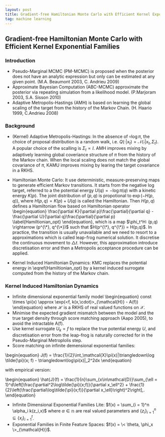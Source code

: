 ```yaml
---
layout: post
title: Gradient-free Hamiltonian Monte Carlo with Efficient Kernel Exponential Families
tag: machine learning
---
```


## Gradient-free Hamiltonian Monte Carlo with Efficient Kernel Exponential Families

### Introduction
* Pseudo-Marginal MCMC (PM-MCMC) is proposed when the posterior does not have an analytic expression but only can be estimated at any given point. (M.A. Beaumont 2003, C. Andrieu 2009)
* Approximate Bayesian Computation (ABC-MCMC) approximate the posterior via repeating simulation from a likelihood model. (P.Marjoram 2003, S.A. Sisson 2010)
* Adaptive Metropolis-Hastings (AMH) is based on learning the global scaling of the target from the history of the Markov Chain. (H. Haario 1999, C.Andrieu 2008)

### Background
* (Kernel) Adaptive Metropolis-Hastings:
  In the absence of $\triangledown \log \pi$, the choice of proposal distribution is a random walk, i.e. $Q(\cdot|x_t) = \mathcal{N}(\cdot|x_t, \Sigma_t)$. A popular choice of the scalling is $\Sigma_t \propto I$. AMH improves mixing by adaptively learning global coveriance structure of $\pi$ from the history of the Markov chain. When the local scaling does not match the global covariance of $\pi$, KAMU improves mixing by learing the target covariance in a RKHS.

* Hamiltonian Monte Carlo:
  It use deterministic, measure-preserving maps to generate efficient Markov transitions. It starts from the negative log target, referred to a the potential energy $U(q) = -\log \pi(q)$ with a kinetic energy $K(p)$. The joint distribution of $(p,q)$ is propotional to $\exp(-H(p,q))$, where $H(p,q) = K(p) + U(q)$ is called the Hamiltonian. Then $H(p,q)$ defines a Hamiltonian flow based on Hamiltonian operator
  \begin{equation} 
  \frac{\partial K}{\partial p}\frac{\partial}{\partial q} - \frac{\partial U}{\partial q}\frac{\partial}{\partial p} \label{Hamiltionian_opt}
  \end{equation}, which is a map $\phi_t^H: (p,q) \rightarrow (p^{\*}, q^{\*})$ such that $H(p^{\*}, q^{\*}) = H(p,q)$. In practice, the transition is usually unavailable and we need to resort to a approximations which is called leap-frog numerical solution. It discretise the continuous movement to $\triangle t$. However, this approximation introduce discretisation error and then a Metropolis acceptance procedure can be applied. 

* Kernel Induced Hamiltonian Dynamics: KMC replaces the potential energy in \eqref{Hamiltionian_opt} by a kernel induced surrogate computed from the history of the Markov chain. 

### Kernel Induced Hamiltonian Dynamics
* Infinite dimensional exponential family model
\begin{equation}
const \times \pi(x) \approx \exp(\<f, k(x,\cdot)\>_{\mathcal{H}} - A(f))
\end{equation}
where $\mathcal{H}$ is a RKHS of real valued functions on $\mathcal{X}$.
* Minimise the expected gradient mismatch between the model and the true target density through score matching approach (Aapo 2005), to avoid the intractable A(f).
* Use kernel surrogate $U_k = f$ to replace the true potential energy $U$, and discretisation error from the leap-frog is naturally corrected for in the Pseudo-Marginal Metroplolis step.
* Score matching on infinite demensional exponential families:

\begin{equation}
J(f) = \frac{1}{2}\int_\mathcal{X}\pi(x)\|\triangledown\log \tilde{\pi}(x; f) - \triangledown\log\pi(x)\|_2^2dx 
\end{equation}

with empirical version:

\begin{equation}
\hat{J}(f) = \frac{1}{n}\sum_{x\in\mathcal{D}}\sum_{\ell = 1}^d\left[\frac{\partial^2\log\tilde{\pi}(x;f)}{\partial x_\ell^2} + \frac{1}{2}\left(\frac{\partial\log\tilde{\pi}(x;f)}{\partial x_\ell}\right)^2\right]\,.
\end{equation}

* Infinite Dimensional Exponential Families Lite: $f(x) = \sum_{i = 1}^n \alpha_i k(z_i,x)$ where $\alpha\in \mathbb{n}$ are real valued parameters and $\{z_i\}_{i = 1}^n \subseteq \{x_i\}_{i = 1}^t$.
* Exponential Families in Finite Feature Spaces: $f(x) = \< \theta, \phi_x \>_{\mathcal{H}}$.
